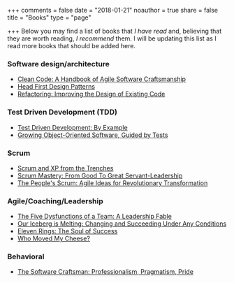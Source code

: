 +++
comments = false
date = "2018-01-21"
noauthor = true
share = false
title = "Books"
type = "page"

+++
Below you may find a list of books that *I have read* and, believing that they are worth reading, *I recommend* them. I will be updating this list as I read more books that should be added here.

### Software design/architecture

* [Clean Code: A Handbook of Agile Software Craftsmanship](https://www.goodreads.com/book/show/3735293-clean-code)
* [Head First Design Patterns](https://www.goodreads.com/book/show/58128.Head_First_Design_Patterns)
* [Refactoring: Improving the Design of Existing Code](https://www.goodreads.com/book/show/44936.Refactoring)

### Test Driven Development (TDD)

* [Test Driven Development: By Example](https://www.goodreads.com/book/show/387190.Test_Driven_Development)
* [Growing Object-Oriented Software, Guided by Tests](https://www.goodreads.com/book/show/4268826-growing-object-oriented-software-guided-by-tests)

### Scrum

* [Scrum and XP from the Trenches](https://www.goodreads.com/book/show/2455391.Scrum_and_XP_from_the_Trenches)
* [Scrum Mastery: From Good To Great Servant-Leadership](https://www.goodreads.com/book/show/18165261-scrum-mastery)
* [The People's Scrum: Agile Ideas for Revolutionary Transformation](https://www.goodreads.com/book/show/17984584-the-people-s-scrum)

### Agile/Coaching/Leadership

* [The Five Dysfunctions of a Team: A Leadership Fable](https://www.goodreads.com/book/show/21343.The_Five_Dysfunctions_of_a_Team)
* [Our Iceberg is Melting: Changing and Succeeding Under Any Conditions](https://www.goodreads.com/book/show/19093884-our-iceberg-is-melting)
* [Eleven Rings: The Soul of Success](https://www.goodreads.com/book/show/16158522-eleven-rings)
* [Who Moved My Cheese?](https://www.goodreads.com/book/show/4894.Who_Moved_My_Cheese_)

### Behavioral

* [The Software Craftsman: Professionalism, Pragmatism, Pride](https://www.goodreads.com/book/show/36045392-the-software-craftsman)
